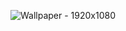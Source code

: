 
![Wallpaper - 1920x1080](https://github.com/naraThais/NLWTripsBackendAPI/assets/84098486/0ec8be14-8614-4096-bd20-3e4b82a6a7ee)
